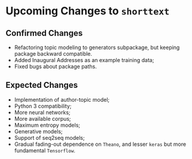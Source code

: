 Upcoming Changes to `shorttext`
===============================

Confirmed Changes
-----------------

* Refactoring topic modeling to generators subpackage, but keeping package backward compatible.
* Added Inaugural Addresses as an example training data;
* Fixed bugs about package paths.

Expected Changes
----------------

* Implementation of author-topic model;
* Python 3 compatibility;
* More neural networks;
* More available corpus;
* Maximum entropy models;
* Generative models;
* Support of seq2seq models;
* Gradual fading-out dependence on `Theano`, and lesser `keras` but more fundamental `Tensorflow`.